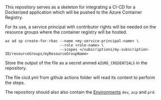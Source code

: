 This repository serves as a skeleton for integrating a CI-CD for a Dockerized application which will be pushed to the Azure Container Registry.

For its use, a service principal with contributor rights will be needed on the resource groups where the container registry will be hosted.



```console
az ad sp create-for-rbac --name <my-service-principal-name> \
                         --role <role-name> \
                         --scopes </subscriptions/my-subscription-ID/resourceGroups/myResourceGroupName>
```

Store the output of the file as a secret anmed ```AZURE_CREDENTIALS``` in the repository.

The file cicd.yml from github actions folder will read its content to perform the steps.

The repository should also also contain the [Environments](https://docs.github.com/en/actions/deployment/targeting-different-environments/using-environments-for-deployment) ```dev```, ```acp``` and ```prd```.
